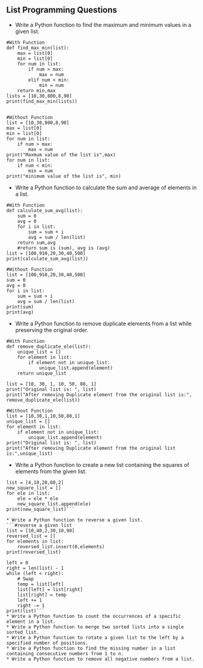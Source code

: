 ## List Programming Questions
* Write a Python function to find the maximum and minimum values in a given list.
```#find the maximum and minimum values in a given list
#With Function
def find_max_min(list):
    max = list[0]
    min = list[0]
    for num in list:
        if num > max:
            max = num
        elif num < min:
            min = num
    return min,max
lists = [10,30,800,8,90]
print(find_max_min(lists))


#Without Function
list = [10,30,800,8,90]
max = list[0]
min = list[0]
for num in list:
    if num > max:
        max = num
print("Maxmum value of the list is",max)
for num in list:
    if num < min:
        min = num
print("minimum value of the list is", min)
```
* Write a Python function to calculate the sum and average of elements in a list.
```#calculate the sum and average of elements in a list
#With Function
def calculate_sum_avg(list):
    sum = 0
    avg = 0
    for i in list:
        sum = sum + i
        avg = sum / len(list)
    return sum,avg
    #return sum is (sum), avg is (avg)
list = [100,910,20,30,40,500]
print(calculate_sum_avg(list))

#Without Function
list = [100,910,20,30,40,500]
sum = 0
avg = 0
for i in list:
    sum = sum + i
    avg = sum / len(list)
print(sum)
print(avg)
```
* Write a Python function to remove duplicate elements from a list while preserving the original order.
```#remove duplicate elements from a list while preserving the original order
#With Function
def remove_duplicate_ele(list):
    unique_list = []
    for element in list:
        if element not in unique_list:
            unique_list.append(element)
    return unique_list

list = [10, 30, 1, 10, 50, 80, 1]
print("Original list is: ", list)
print("After removing Duplicate element from the original list is:", remove_duplicate_ele(list))

#Without Function
list = [10,30,1,10,50,80,1]
unique_list = []
for element in list:
    if element not in unique_list:
        unique_list.append(element)
print("Original list is: ", list)
print("After removing Duplicate element from the original list is:",unique_list)
```


* Write a Python function to create a new list containing the squares of elements from the given list.
```#create a new list containing the squares of elements from the given list.
list = [4,10,20,60,2]
new_square_list = []
for ele in list:
    ele = ele * ele
    new_square_list.append(ele)
print(new_square_list)```

* Write a Python function to reverse a given list.
```#reverse a given list
list = [10,40,2,30,10,90]
reversed_list = []
for elements in list:
    reversed_list.insert(0,elements)
print(reversed_list)

left = 0
right = len(list) - 1
while (left < right):
    # Swap
    temp = list[left]
    list[left] = list[right]
    list[right] = temp
    left += 1
    right -= 1
print(list)```
* Write a Python function to count the occurrences of a specific element in a list.
* Write a Python function to merge two sorted lists into a single sorted list.
* Write a Python function to rotate a given list to the left by a specified number of positions.
* Write a Python function to find the missing number in a list containing consecutive numbers from 1 to n.
* Write a Python function to remove all negative numbers from a list.

